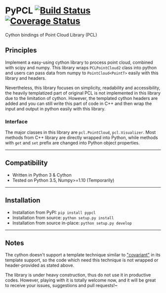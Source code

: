 # PyPCL [![Build Status](https://travis-ci.org/cmpute/pypcl.svg?branch=master)](https://travis-ci.org/cmpute/pypcl) [![Coverage Status](https://coveralls.io/repos/github/cmpute/pypcl/badge.svg)](https://coveralls.io/github/cmpute/pypcl)

Cython bindings of Point Cloud Library (PCL)

## Principles
Implement a easy-using cython library to process point cloud, combined with scipy and numpy. This library wraps `PCLPointCloud2` class into python and users can pass data from numpy to `PointCloud<PointT>` easily with this library and headers.

Nevertheless, this library focuses on simplicity, readability and accessibility, the heavily templatized part of original PCL is not implemented in this library due to the limitation of cython. However, the templated cython headers are added and you can still write this part of code in C++ and then wrap the input and output in python easily with this library.  

### Interface
The major classes in this library are `pcl.PointCloud`, `pcl.Visualizer`. Most methods from C++ library are directly wrapped into Python, while methods with `get` and `set` prefix are changed into Python object properties.

------------------------

## Compatibility
- Written in Python 3 & Cython
- Tested on Python 3.5, Numpy>=1.10 (Temporarily)

------------------------

## Installation

- Installation from PyPI: `pip install pypcl`
- Installation from source: `python setup.py install`
- Installation from source in-place: `python setup.py develop`

------------------------

## Notes
The cython doesn't support a template technique similar to ["covariant"](https://en.wikipedia.org/wiki/Covariance_and_contravariance_(computer_science)) in its template support, so the code which need this technique is not wrapped or header-provided as stated above.

The library is under heavy construction, thus do not use it in productive codes. However, playing with it is totally welcome now, and it will be great to receive your issues, suggestions and pull requests!~